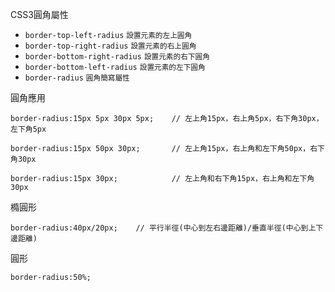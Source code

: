 CSS3圓角屬性
- `border-top-left-radius` <small>設置元素的左上圓角</small>
- `border-top-right-radius` <small>設置元素的右上圓角</small>
- `border-bottom-right-radius` <small>設置元素的右下圓角</small>
- `border-bottom-left-radius` <small>設置元素的左下圓角</small>
- `border-radius` <small>圓角簡寫屬性</small>

圓角應用
```
border-radius:15px 5px 30px 5px;	// 左上角15px，右上角5px，右下角30px，左下角5px
```

```
border-radius:15px 50px 30px;		// 左上角15px，右上角和左下角50px，右下角30px
```

```
border-radius:15px 30px;			// 左上角和右下角15px，右上角和左下角30px
```

橢圓形
```
border-radius:40px/20px;	// 平行半徑(中心到左右邊距離)/垂直半徑(中心到上下邊距離)
```

圓形
```
border-radius:50%;
```